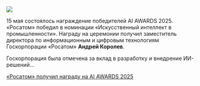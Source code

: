<!--2025-05-20 14:53:56-->
<div class="yb">
  <div class="rss habr"><img src="https://habrastorage.org/getpro/habr/upload_files/44d/4bb/fb1/44d4bbfb148a5fd66d689697415aeeb8.jpg" /><p>15 мая состоялось награждение победителей AI AWARDS 2025. «Росатом» победил в номинации «Искусственный интеллект в промышленности». Награду на церемонии получил заместитель директора по информационным и цифровым технологиям Госкорпорации «Росатом» <strong>Андрей Королев</strong>.&nbsp;</p><p>Госкорпорация была отмечена за вклад в разработку и внедрение ИИ-решений... <p class="titl"><a href="https://habr.com/ru/companies/greenatom/news/911190/?utm_source=habrahabr&utm_medium=rss&utm_campaign=911190">«Росатом» получил награду на AI AWARDS 2025</a></p></div>
</div>

